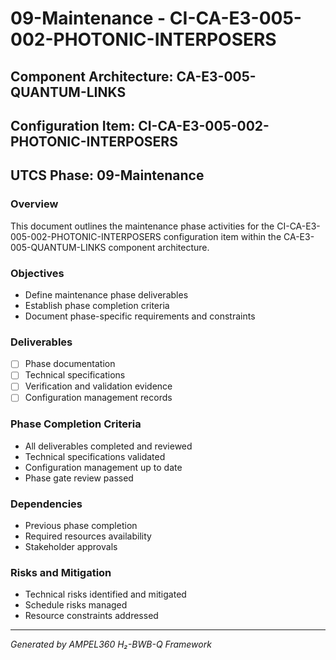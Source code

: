 # 09-Maintenance - CI-CA-E3-005-002-PHOTONIC-INTERPOSERS

## Component Architecture: CA-E3-005-QUANTUM-LINKS
## Configuration Item: CI-CA-E3-005-002-PHOTONIC-INTERPOSERS
## UTCS Phase: 09-Maintenance

### Overview
This document outlines the maintenance phase activities for the CI-CA-E3-005-002-PHOTONIC-INTERPOSERS configuration item within the CA-E3-005-QUANTUM-LINKS component architecture.

### Objectives
- Define maintenance phase deliverables
- Establish phase completion criteria
- Document phase-specific requirements and constraints

### Deliverables
- [ ] Phase documentation
- [ ] Technical specifications
- [ ] Verification and validation evidence
- [ ] Configuration management records

### Phase Completion Criteria
- All deliverables completed and reviewed
- Technical specifications validated
- Configuration management up to date
- Phase gate review passed

### Dependencies
- Previous phase completion
- Required resources availability
- Stakeholder approvals

### Risks and Mitigation
- Technical risks identified and mitigated
- Schedule risks managed
- Resource constraints addressed

---
*Generated by AMPEL360 H₂-BWB-Q Framework*
